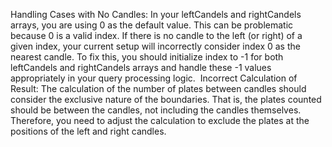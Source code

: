 Handling Cases with No Candles: In your leftCandels and rightCandels arrays, you are using 0 as the default value. This can be problematic because 0 is a valid index. If there is no candle to the left (or right) of a given index, your current setup will incorrectly consider index 0 as the nearest candle. To fix this, you should initialize index to -1 for both leftCandels and rightCandels arrays and handle these -1 values appropriately in your query processing logic.
​
Incorrect Calculation of Result: The calculation of the number of plates between candles should consider the exclusive nature of the boundaries. That is, the plates counted should be between the candles, not including the candles themselves. Therefore, you need to adjust the calculation to exclude the plates at the positions of the left and right candles.